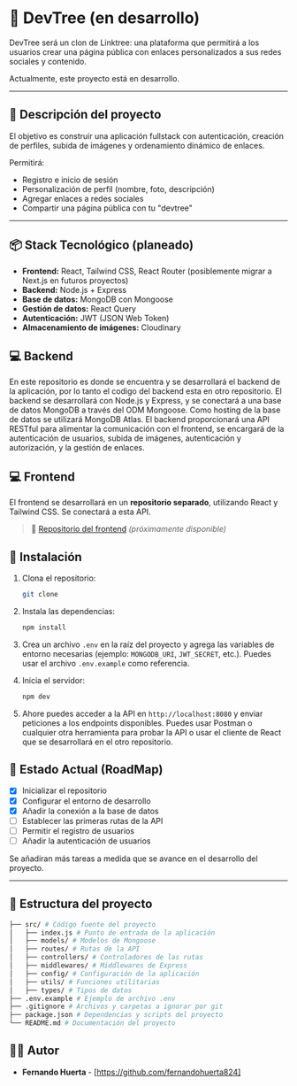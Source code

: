 # 🌳 DevTree (en desarrollo)

DevTree será un clon de Linktree: una plataforma que permitirá a los usuarios crear una página pública con enlaces personalizados a sus redes sociales y contenido.

Actualmente, este proyecto está en desarrollo.

---

## 🧠 Descripción del proyecto

El objetivo es construir una aplicación fullstack con autenticación, creación de perfiles, subida de imágenes y ordenamiento dinámico de enlaces.

Permitirá:

- Registro e inicio de sesión
- Personalización de perfil (nombre, foto, descripción)
- Agregar enlaces a redes sociales
- Compartir una página pública con tu "devtree"

---

## 📦 Stack Tecnológico (planeado)

- **Frontend:** React, Tailwind CSS, React Router (posiblemente migrar a Next.js en futuros proyectos)
- **Backend:** Node.js + Express
- **Base de datos:** MongoDB con Mongoose
- **Gestión de datos:** React Query
- **Autenticación:** JWT (JSON Web Token)
- **Almacenamiento de imágenes:** Cloudinary


## 💻 Backend

En este repositorio es donde se encuentra y se desarrollará el backend de la aplicación, por lo tanto el codigo del backend esta en otro repositorio. El backend se desarrollará con Node.js y Express, y se conectará a una base de datos MongoDB a través del ODM Mongoose. Como hosting de la base de datos se utilizará MongoDB Atlas. El backend proporcionará una API RESTful para alimentar la comunicación con el frontend, se encargará de la autenticación de usuarios, subida de imágenes, autenticación y autorización, y la gestión de enlaces. 

## 💻 Frontend

El frontend se desarrollará en un **repositorio separado**, utilizando React y Tailwind CSS. Se conectará a esta API.

> 🔗 [Repositorio del frontend](#) _(próximamente disponible)_

## 🚀 Instalación
1. Clona el repositorio:
   ```bash
   git clone
   ```

2. Instala las dependencias:
   ```bash
   npm install
   ```

3. Crea un archivo `.env` en la raíz del proyecto y agrega las variables de entorno necesarias (ejemplo: `MONGODB_URI`, `JWT_SECRET`, etc.). Puedes usar el archivo `.env.example` como referencia.

4. Inicia el servidor:
   ```bash
   npm dev
   ```
5. Ahore puedes acceder a la API en `http://localhost:8080` y enviar peticiones a los endpoints disponibles. Puedes usar Postman o cualquier otra herramienta para probar la API o usar el cliente de React que se desarrollará en el otro repositorio.


## 🚧 Estado Actual (RoadMap)

- [x] Inicializar el repositorio
- [x] Configurar el entorno de desarrollo
- [x] Añadir la conexión a la base de datos
- [ ] Establecer las primeras rutas de la API
- [ ] Permitir el registro de usuarios
- [ ] Añadir la autenticación de usuarios

Se añadiran más tareas a medida que se avance en el desarrollo del proyecto.

---
 
## 📂 Estructura del proyecto

```bash
├── src/ # Código fuente del proyecto
│   ├── index.js # Punto de entrada de la aplicación
│   ├── models/ # Modelos de Mongoose
│   ├── routes/ # Rutas de la API
│   ├── controllers/ # Controladores de las rutas
│   ├── middlewares/ # Middlewares de Express
│   ├── config/ # Configuración de la aplicación
│   ├── utils/ # Funciones utilitarias
│   ├── types/ # Tipos de datos
├── .env.example # Ejemplo de archivo .env
├── .gitignore # Archivos y carpetas a ignorar por git
├── package.json # Dependencias y scripts del proyecto
└── README.md # Documentación del proyecto
```

## 🧑🏾 Autor
- **Fernando Huerta** - [https://github.com/fernandohuerta824]




